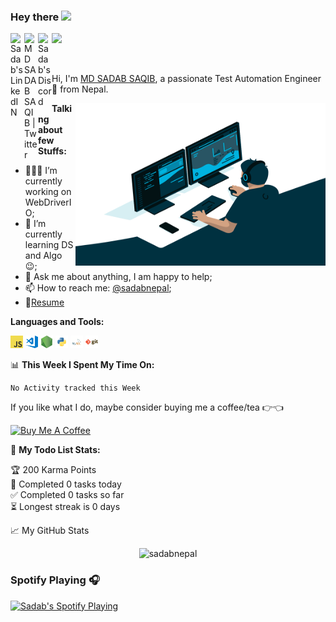 ### Hey there <img src="https://media.giphy.com/media/hvRJCLFzcasrR4ia7z/giphy.gif" width="25px">
<a href="https://www.linkedin.com/in/sadabnepal/">
  <img align="left" alt="Sadab's LinkedIN" width="22px" src="https://raw.githubusercontent.com/peterthehan/peterthehan/master/assets/linkedin.svg" />
</a>
<a href="https://twitter.com/SaqibSadab">
  <img align="left" alt="MD SADAB SAQIB | Twitter" width="22px" src="https://raw.githubusercontent.com/peterthehan/peterthehan/master/assets/twitter.svg" />
</a>
<a href="https://github.com/sadabnepal">
  <img align="left" alt="Sadab's Discord" width="22px" src="https://raw.githubusercontent.com/peterthehan/peterthehan/master/assets/github.svg" />
</a>

![](https://visitor-badge.glitch.me/badge?page_id=sadabnepal.sadabnepal)

<br />

Hi, I'm [MD SADAB SAQIB](https://sadabnepal.github.io/), a passionate Test Automation Engineer 🚀 from Nepal.

  <img align="right" alt="GIF" src="https://github.com/sadabnepal/sadabnepal/blob/main/programmer.gif" width="400" height="260" />
  
**Talking about few Stuffs:**

- 👨🏽‍💻 I’m currently working on WebDriverIO;
- 🌱 I’m currently learning DS and Algo :wink:; 
- 💬 Ask me about anything, I am happy to help;
- 📫 How to reach me: [@sadabnepal](https://www.linkedin.com/in/sadabnepal/);
- 📝[Resume](https://sadabnepal.github.io/files/MdSadabSaqib_Resume.pdf)

**Languages and Tools:**  

<code><img height="20" src="https://raw.githubusercontent.com/github/explore/80688e429a7d4ef2fca1e82350fe8e3517d3494d/topics/javascript/javascript.png"></code>
<code><img height="20" src="https://raw.githubusercontent.com/github/explore/80688e429a7d4ef2fca1e82350fe8e3517d3494d/topics/visual-studio-code/visual-studio-code.png"></code>
<code><img height="20" src="https://raw.githubusercontent.com/github/explore/80688e429a7d4ef2fca1e82350fe8e3517d3494d/topics/nodejs/nodejs.png"></code>
<code><img height="20" src="https://raw.githubusercontent.com/github/explore/80688e429a7d4ef2fca1e82350fe8e3517d3494d/topics/python/python.png"></code>
<code><img height="20" src="https://raw.githubusercontent.com/github/explore/80688e429a7d4ef2fca1e82350fe8e3517d3494d/topics/mysql/mysql.png"></code>
<code><img height="20" src="https://raw.githubusercontent.com/github/explore/80688e429a7d4ef2fca1e82350fe8e3517d3494d/topics/git/git.png"></code>

📊 **This Week I Spent My Time On:**
<!--START_SECTION:waka-->
```text
No Activity tracked this Week
```
<!--END_SECTION:waka-->

If you like what I do, maybe consider buying me a coffee/tea 👉👈

<a href="#" target="_blank"><img src="https://cdn.buymeacoffee.com/buttons/v2/default-red.png" alt="Buy Me A Coffee" width="150" ></a>

🚧 **My Todo List Stats:**
<!-- TODO-IST:START -->
🏆  200 Karma Points           
🌸  Completed 0 tasks today           
✅  Completed 0 tasks so far           
⏳  Longest streak is 0 days
<!-- TODO-IST:END -->


📈 My GitHub Stats

<p align="center"> <img src="https://github-readme-stats.vercel.app/api?username=sadabnepal&show_icons=true&theme=gotham" alt="sadabnepal" />

### Spotify Playing 🎧

[<img src="https://now-playing-codestackr.vercel.app/api/spotify-playing" alt="Sadab's Spotify Playing" width="350" />](https://open.spotify.com/playlist/1Oy6pM4od0xZDbxWrpshpE)




